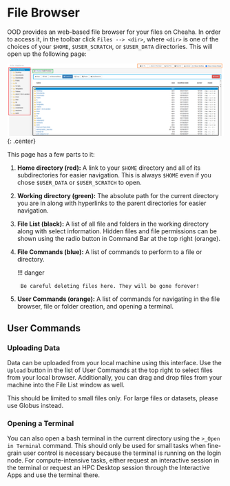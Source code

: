# File Browser

OOD provides an web-based file browser for your files on Cheaha. In order to access it, in the toolbar click `Files --> <dir>`, where `<dir>` is one of the choices of your `$HOME`, `$USER_SCRATCH`, or `$USER_DATA` directories. This will open up the following page:

![!image](images/file_browser.png){: .center}

This page has a few parts to it:

1. **Home directory (red):** A link to your `$HOME` directory and all of its subdirectories for easier navigation. This is always `$HOME` even if you chose `$USER_DATA` or `$USER_SCRATCH` to open.
2. **Working directory (green):** The absolute path for the current directory you are in along with hyperlinks to the parent directories for easier navigation.
3. **File List (black):** A list of all file and folders in the working directory along with select information. Hidden files and file permissions can be shown using the radio button in Command Bar at the top right (orange).
4. **File Commands (blue):** A list of commands to perform to a file or directory.

    !!! danger

        Be careful deleting files here. They will be gone forever!

5. **User Commands (orange):** A list of commands for navigating in the file browser, file or folder creation, and opening a terminal.

## User Commands

### Uploading Data

Data can be uploaded from your local machine using this interface. Use the `Upload` button in the list of User Commands at the top right to select files from your local browser. Additionally, you can drag and drop files from your machine into the File List window as well.

This should be limited to small files only. For large files or datasets, please use Globus instead.

### Opening a Terminal

You can also open a bash terminal in the current directory using the `>_Open in Terminal` command. This should only be used for small tasks when fine-grain user control is necessary because the terminal is running on the login node. For compute-intensive tasks, either request an interactive session in the terminal or request an HPC Desktop session through the Interactive Apps and use the terminal there.
